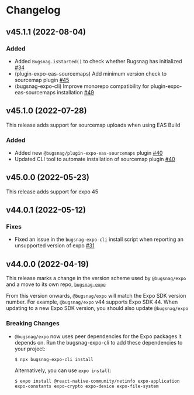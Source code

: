 # Changelog

## v45.1.1 (2022-08-04)

### Added

- Added `Bugsnag.isStarted()` to check whether Bugsnag has initialized [#34](https://github.com/bugsnag/bugsnag-expo/pull/34)
- (plugin-expo-eas-sourcemaps) Add minimum version check to sourcemap plugin [#45](https://github.com/bugsnag/bugsnag-expo/pull/45)
- (bugsnag-expo-cli) Improve monorepo compatibility for plugin-expo-eas-sourcemaps installation [#49](https://github.com/bugsnag/bugsnag-expo/pull/49)

## v45.1.0 (2022-07-28)

This release adds support for sourcemap uploads when using EAS Build

### Added

- Added new `@bugsnag/plugin-expo-eas-sourcemaps` plugin [#40](https://github.com/bugsnag/bugsnag-expo/pull/40)
- Updated CLI tool to automate installation of sourcemap plugin [#40](https://github.com/bugsnag/bugsnag-expo/pull/40)

## v45.0.0 (2022-05-23)

This release adds support for expo 45

## v44.0.1 (2022-05-12)

### Fixes

- Fixed an issue in the `bugsnag-expo-cli` install script when reporting an unsupported version of expo [#31](https://github.com/bugsnag/bugsnag-expo/pull/31)

## v44.0.0 (2022-04-19)

This release marks a change in the version scheme used by `@bugsnag/expo` and a move to its own repo, [`bugsnag-expo`](https://github.com/bugsnag/bugsnag-expo)

From this version onwards, `@bugsnag/expo` will match the Expo SDK version number. For example, `@bugsnag/expo` v44 supports Expo SDK 44. When updating to a new Expo SDK version, you should also update `@bugsnag/expo`

### Breaking Changes

- `@bugsnag/expo` now uses peer dependencies for the Expo packages it depends on. Run the bugsnag-expo-cli to add these dependencies to your project:

    ```
    $ npx bugsnag-expo-cli install
    ```

    Alternatively, you can use `expo install`:

    ```
    $ expo install @react-native-community/netinfo expo-application expo-constants expo-crypto expo-device expo-file-system
    ```
